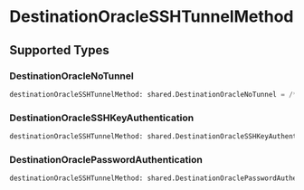 # DestinationOracleSSHTunnelMethod


## Supported Types

### DestinationOracleNoTunnel

```python
destinationOracleSSHTunnelMethod: shared.DestinationOracleNoTunnel = /* values here */
```

### DestinationOracleSSHKeyAuthentication

```python
destinationOracleSSHTunnelMethod: shared.DestinationOracleSSHKeyAuthentication = /* values here */
```

### DestinationOraclePasswordAuthentication

```python
destinationOracleSSHTunnelMethod: shared.DestinationOraclePasswordAuthentication = /* values here */
```

